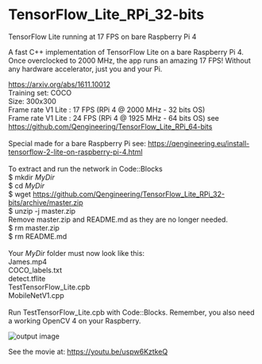 # TensorFlow_Lite_RPi_32-bits
TensorFlow Lite running at 17 FPS on bare Raspberry Pi 4

A fast C++ implementation of TensorFlow Lite on a bare Raspberry Pi 4.
Once overclocked to 2000 MHz, the app runs an amazing 17 FPS!
Without any hardware accelerator, just you and your Pi.

https://arxiv.org/abs/1611.10012 <br/>
Training set: COCO <br/>
Size: 300x300 <br/>
Frame rate V1 Lite : 17 FPS (RPi 4 @ 2000 MHz - 32 bits OS) <br/>
Frame rate V1 Lite : 24 FPS (RPi 4 @ 1925 MHz - 64 bits OS) see https://github.com/Qengineering/TensorFlow_Lite_RPi_64-bits <br/>
<br/>
Special made for a bare Raspberry Pi see: https://qengineering.eu/install-tensorflow-2-lite-on-raspberry-pi-4.html <br/>
<br/>
To extract and run the network in Code::Blocks <br/>
$ mkdir *MyDir* <br/>
$ cd *MyDir* <br/>
$ wget https://github.com/Qengineering/TensorFlow_Lite_RPi_32-bits/archive/master.zip <br/>
$ unzip -j master.zip <br/>
Remove master.zip and README.md as they are no longer needed. <br/> 
$ rm master.zip <br/>
$ rm README.md <br/> <br/>
Your *MyDir* folder must now look like this: <br/> 
James.mp4 <br/>
COCO_labels.txt <br/>
detect.tflite <br/>
TestTensorFlow_Lite.cpb <br/>
MobileNetV1.cpp<br/>
 <br/>
Run TestTensorFlow_Lite.cpb with Code::Blocks. Remember, you also need a working OpenCV 4 on your Raspberry. <br/>

![output image]( https://qengineering.eu/images/James_17.jpg )

See the movie at: https://youtu.be/uspw6KztkeQ
